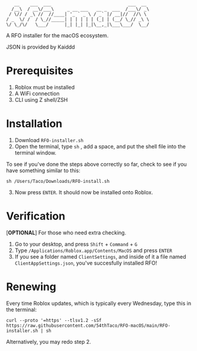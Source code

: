 ```
   __    ___  ___                             ___  __    
  /__\  / __\/___\     _ __ ___   __ _  ___  /___\/ _\   
 / \// / _\ //  //____| '_ ` _ \ / _` |/ __|//  //\ \    
/ _  \/ /  / \_//_____| | | | | | (_| | (__/ \_// _\ \   
\/ \_/\/   \___/      |_| |_| |_|\__,_|\___\___/  \__/  
```

A RFO installer for the macOS ecosystem.

JSON is provided by Kaiddd

# Prerequisites 
1. Roblox must be installed
2. A WiFi connection
3. CLI using Z shell/ZSH

# Installation
1. Download `RFO-installer.sh`
2. Open the terminal, type `sh` , add a space, and put the shell file into the terminal window.

To see if you've done the steps above correctly so far, check to see if you have something similar to this:
```
sh /Users/Taco/Downloads/RFO-install.sh
```
3. Now press `ENTER`. It should now be installed onto Roblox.

# Verification
[**OPTIONAL**] For those who need extra checking.
1. Go to your desktop, and press `Shift` + `Command` + `G`
2. Type `/Applications/Roblox.app/Contents/MacOS` and press `ENTER`
3. If you see a folder named `ClientSettings`, and inside of it a file named `ClientAppSettings.json`, you've succesfully installed RFO!

# Renewing
Every time Roblox updates, which is typically every Wednesday, type this in the terminal:

```
curl --proto '=https' --tlsv1.2 -sSf https://raw.githubusercontent.com/54thTaco/RFO-macOS/main/RFO-installer.sh | sh
```

Alternatively, you may redo step 2.
